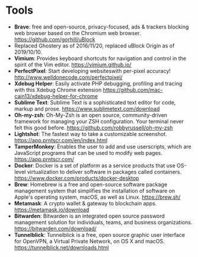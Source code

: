 # Tools

- **Brave**: free and open-source, privacy-focused, ads & trackers blocking web browser based on the Chromium web browser. https://github.com/gorhill/uBlock
 - Replaced Ghostery as of 2016/11/20, replaced uBlock Origin as of 2019/10/10.
- **Vimium**: Provides keyboard shortcuts for navigation and control in the spirit of the Vim editor. https://vimium.github.io/
- **PerfectPixel**: Start developing websiteswith per-pixel accuracy! http://www.welldonecode.com/perfectpixel/
- **Xdebug Helper**: Easily activate PHP debugging, profiling and tracing with this Xdebug Chrome extension https://github.com/mac-cain13/xdebug-helper-for-chrome
- **Sublime Text**: Sublime Text is a sophisticated text editor for code, markup and prose. https://www.sublimetext.com/download
- **Oh-my-zsh**: Oh-My-Zsh is an open source, community-driven framework for managing your ZSH configuration. Your terminal never felt this good before. https://github.com/robbyrussell/oh-my-zsh
- **Lightshot**: The fastest way to take a customizable screenshot. https://app.prntscr.com/en/index.html
- **TamperMonkey**: Enables the user to add and use userscripts, which are JavaScript programs that can be used to modify web pages. https://app.prntscr.com/
- **Docker**: Docker is a set of platform as a service products that use OS-level virtualization to deliver software in packages called containers. https://www.docker.com/products/docker-desktop
- **Brew**: Homebrew is a free and open-source software package management system that simplifies the installation of software on Apple's operating system, macOS, as well as Linux. https://brew.sh/
- **Metamask**: A crypto wallet & gateway to blockchain apps. https://metamask.io/download
- **Bitwarden**: Bitwarden is an integrated open source password management solution for individuals, teams, and business organizations. https://bitwarden.com/download/
- **Tunnelblick**: Tunnelblick is a free, open source graphic user interface for OpenVPN, a Virtual Private Network, on OS X and macOS. https://tunnelblick.net/downloads.html

